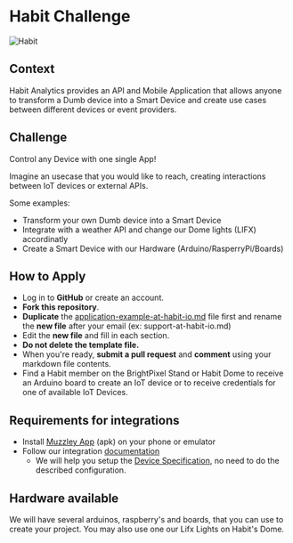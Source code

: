 # Habit Challenge

![Habit](https://github.com/habitio/PixelsCamp-Challenge/blob/master/illustration.png)

## Context
Habit Analytics provides an API and Mobile Application that allows anyone to transform a Dumb device into a Smart Device and create use cases between different devices or event providers.


## Challenge
Control any Device with one single App!

Imagine an usecase that you would like to reach, creating interactions between IoT devices or external APIs.

Some examples:
- Transform your own Dumb device into a Smart Device
- Integrate with a weather API and change our Dome lights (LIFX) accordinatly
- Create a Smart Device with our Hardware (Arduino/RasperryPi/Boards)
    
## How to Apply
* Log in to **GitHub** or create an account.
* **Fork this repository**.
* **Duplicate** the [application-example-at-habit-io.md](https://github.com/habitio/PixelCamp/blob/master/application-example-at-habit-io.md) file first and rename the **new file** after your email (ex: support-at-habit-io.md)
* Edit the **new file** and fill in each section.
* **Do not delete the template file.**
* When you're ready, **submit a pull request** and **comment** using your markdown file contents.
* Find a Habit member on the BrightPixel Stand or Habit Dome to receive an Arduino board to create an IoT device or to receive credentials for one of available IoT Devices.


## Requirements for integrations
* Install [Muzzley App](https://cdn.muzzley.com/apk/muzzley-v3.apk) (apk) on your phone or emulator
* Follow our integration [documentation](https://muzzleyintegrations.docs.apiary.io) 
    * We will help you setup the [Device Specification](https://muzzleyintegrations.docs.apiary.io/#reference/device-specifications), no need to do the described configuration.
    
## Hardware available
We will have several arduinos, raspberry's and boards, that you can use to create your project.
You may also use one our Lifx Lights on Habit's Dome.

